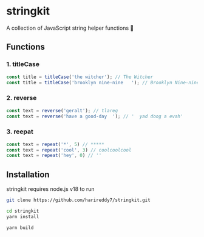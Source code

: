 # stringkit
A collection of JavaScript string helper functions 🌟

## Functions

### 1. titleCase

```js
const title = titleCase('the witcher'); // The Witcher
const title = titleCase('brooklyn nine-nine   '); // Brooklyn Nine-nine
```

### 2. reverse

```js
const text = reverse('geralt'); // tlareg
const text = reverse('have a good-day  '); // '  yad doog a evah'
```

### 3. reepat

```js
const text = repeat('*', 5) // *****
const text = repeat('cool', 3) // coolcoolcool
const text = repeat('hey', 0) // ''
```

## Installation

stringkit requires node.js v18 to run

```sh 
git clone https://github.com/harireddy7/stringkit.git

cd stringkit
yarn install

yarn build
```
